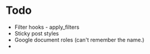 # Todo

- Filter hooks - apply_filters
- Sticky post styles
- Google document roles (can't remember the name.)
- 